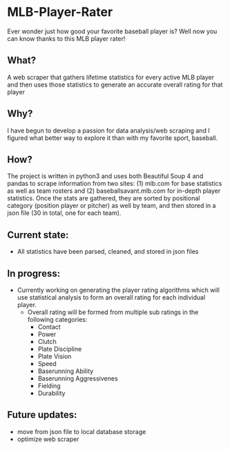 # MLB-Player-Rater
Ever wonder just how good your favorite baseball player is? Well now you can know thanks to this MLB player rater!

## What?
A web scraper that gathers lifetime statistics for every active MLB player and then uses those statistics to generate an accurate overall rating for that player

## Why?
I have begun to develop a passion for data analysis/web scraping and I figured what better way to explore it than with my favorite sport, baseball.

## How?
The project is written in python3 and uses both Beautiful Soup 4 and pandas to scrape information from two sites: (1) mlb.com for base statistics as well as team rosters and (2) baseballsavant.mlb.com for in-depth player statistics. Once the stats are gathered, they are sorted by positional category (position player or pitcher) as well by team, and then stored in a json file (30 in total, one for each team). 

## Current state:
- All statistics have been parsed, cleaned, and stored in json files

## In progress:
- Currently working on generating the player rating algorithms which will use statistical analysis to form an overall rating for each individual player. 
  - Overall rating will be formed from multiple sub ratings in the following categories:
    - Contact
    - Power
    - Clutch
    - Plate Discipline
    - Plate Vision
    - Speed
    - Baserunning Ability
    - Baserunning Aggressivenes
    - Fielding
    - Durability
    
## Future updates:
- move from json file to local database storage
- optimize web scraper
